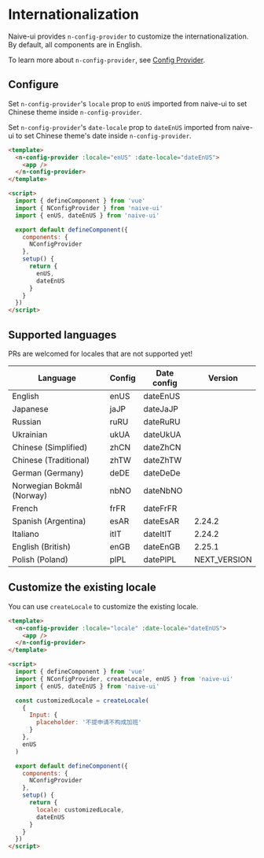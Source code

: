 <!--anchor:on-->

# Internationalization

Naive-ui provides `n-config-provider` to customize the internationalization. By default, all components are in English.

To learn more about `n-config-provider`, see [Config Provider](../components/config-provider).

## Configure

Set `n-config-provider`'s `locale` prop to `enUS` imported from naive-ui to set Chinese theme inside `n-config-provider`.

Set `n-config-provider`'s `date-locale` prop to `dateEnUS` imported from naive-ui to set Chinese theme's date inside `n-config-provider`.

```html
<template>
  <n-config-provider :locale="enUS" :date-locale="dateEnUS">
    <app />
  </n-config-provider>
</template>

<script>
  import { defineComponent } from 'vue'
  import { NConfigProvider } from 'naive-ui'
  import { enUS, dateEnUS } from 'naive-ui'

  export default defineComponent({
    components: {
      NConfigProvider
    },
    setup() {
      return {
        enUS,
        dateEnUS
      }
    }
  })
</script>
```

## Supported languages

PRs are welcomed for locales that are not supported yet!

| Language                  | Config | Date config | Version      |
| ------------------------- | ------ | ----------- | ------------ |
| English                   | enUS   | dateEnUS    |              |
| Japanese                  | jaJP   | dateJaJP    |              |
| Russian                   | ruRU   | dateRuRU    |              |
| Ukrainian                 | ukUA   | dateUkUA    |              |
| Chinese (Simplified)      | zhCN   | dateZhCN    |              |
| Chinese (Traditional)     | zhTW   | dateZhTW    |              |
| German (Germany)          | deDE   | dateDeDe    |              |
| Norwegian Bokmål (Norway) | nbNO   | dateNbNO    |              |
| French                    | frFR   | dateFrFR    |              |
| Spanish (Argentina)       | esAR   | dateEsAR    | 2.24.2       |
| Italiano                  | itIT   | dateItIT    | 2.24.2       |
| English (British)         | enGB   | dateEnGB    | 2.25.1       |
| Polish (Poland)           | plPL   | datePlPL    | NEXT_VERSION |

## Customize the existing locale

You can use `createLocale` to customize the existing locale.

```html
<template>
  <n-config-provider :locale="locale" :date-locale="dateEnUS">
    <app />
  </n-config-provider>
</template>

<script>
  import { defineComponent } from 'vue'
  import { NConfigProvider, createLocale, enUS } from 'naive-ui'
  import { enUS, dateEnUS } from 'naive-ui'

  const customizedLocale = createLocale(
    {
      Input: {
        placeholder: '不提申请不构成加班'
      }
    },
    enUS
  )

  export default defineComponent({
    components: {
      NConfigProvider
    },
    setup() {
      return {
        locale: customizedLocale,
        dateEnUS
      }
    }
  })
</script>
```
